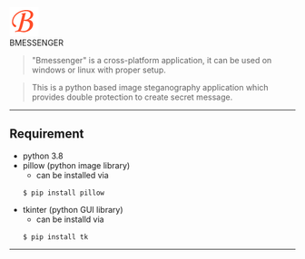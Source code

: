 ![Bmessenger](/logo/logo.png) <br/>
BMESSENGER

> "Bmessenger" is a cross-platform application, it can be used on windows or linux with proper setup.

> This is a python based image steganography application which provides double protection to create secret message.

---

## Requirement
 - python 3.8
 - pillow (python image library)
    - can be installed via <br/>
    ```shell
   $ pip install pillow
    ```
 - tkinter (python GUI library)
    - can be installd via <br/>
   ```shell
   $ pip install tk
    ```
---
